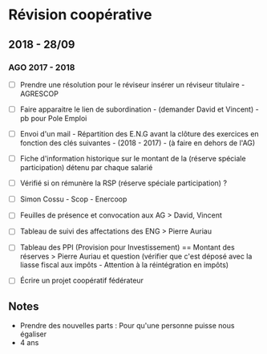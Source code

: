 # Révision coopérative

## 2018 - 28/09

### AGO 2017 - 2018

- [ ] Prendre une résolution pour le réviseur insérer un réviseur titulaire - AGRESCOP

- [ ] Faire apparaitre le lien de subordination - (demander David et Vincent) - pb pour Pole Emploi

- [ ] Envoi d'un mail - Répartition des E.N.G avant la clôture des exercices en fonction des clés suivantes - (2018 - 2017) - (à faire en dehors de l'AG)

- [ ] Fiche d'information historique sur le montant de la (réserve spéciale participation) détenu par chaque salarié

- [ ] Vérifié si on rémunère la RSP (réserve spéciale participation) ?

- [ ] Simon Cossu - Scop - Enercoop

- [ ] Feuilles de présence et convocation aux AG > David, Vincent

- [ ] Tableau de suivi des affectations des ENG > Pierre Auriau

- [ ] Tableau des PPI (Provision pour Investissement) == Montant des réserves > Pierre Auriau et question (vérifier que c'est déposé avec la liasse fiscal aux impôts - Attention à la réintégration en impôts)

- [ ] Écrire un projet coopératif fédérateur


## Notes
- Prendre des nouvelles parts : Pour qu'une personne puisse nous égaliser
- 4 ans 

